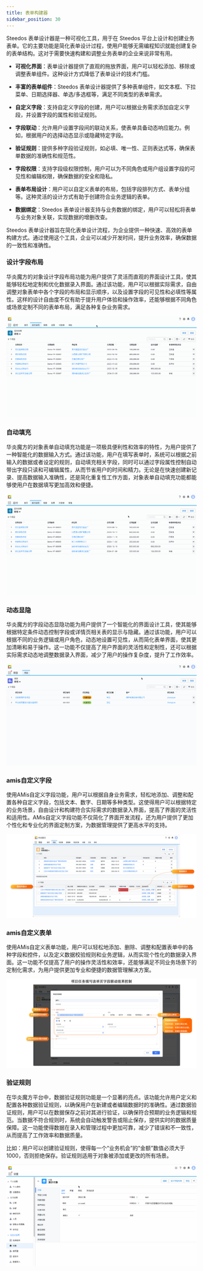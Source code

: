 ```yaml
---
title: 表单构建器
sidebar_position: 30
---
```


Steedos 表单设计器是一种可视化工具，用于在 Steedos 平台上设计和创建业务表单。它的主要功能是简化表单设计过程，使用户能够无需编程知识就能创建复杂的表单结构。这对于需要快速构建和调整业务表单的企业来说非常有用。

- **可视化界面**：表单设计器提供了直观的拖放界面，用户可以轻松添加、移除或调整表单组件。这种设计方式降低了表单设计的技术门槛。

- **丰富的表单组件**：Steedos 表单设计器提供了多种表单组件，如文本框、下拉菜单、日期选择器、单选/多选框等，满足不同类型的表单需求。

- **自定义字段**：支持自定义字段的创建，用户可以根据业务需求添加自定义字段，并设置字段的属性和验证规则。

- **字段联动**：允许用户设置字段间的联动关系，使表单具备动态响应能力。例如，根据用户的选择动态显示或隐藏特定字段。

- **验证规则**：提供多种字段验证规则，如必填、唯一性、正则表达式等，确保表单数据的准确性和规范性。

- **字段权限**：支持字段级权限控制，用户可以为不同角色或用户组设置字段的可见性和编辑权限，确保数据的安全和隐私。

- **表单布局设计**：用户可以自定义表单的布局，包括字段排列方式、表单分组等。这种灵活的设计方式有助于创建符合业务逻辑的表单。

- **数据绑定**：Steedos 表单设计器支持与业务数据的绑定，用户可以轻松将表单与业务对象关联，实现数据的增删改查。

Steedos 表单设计器旨在简化表单设计流程，为企业提供一种快速、高效的表单构建方式。通过使用这个工具，企业可以减少开发时间，提升业务效率，确保数据的一致性和准确性。


### 设计字段布局

华炎魔方的对象设计字段布局功能为用户提供了灵活而直观的界面设计工具，使其能够轻松地定制和优化数据录入界面。通过该功能，用户可以根据实际需求，自由调整对象表单中各个字段的布局和显示顺序，以及设置字段的可见性和必填性等属性。这样的设计自由度不仅有助于提升用户体验和操作效率，还能够根据不同角色或场景定制不同的表单布局，满足各种复杂业务需求。

![字段布局.gif](./snapshot/data-modeling/字段布局.gif)

### 自动填充
华炎魔方的对象表单自动填充功能是一项极具便利性和效率的特性，为用户提供了一种智能化的数据输入方式。通过该功能，用户在填写表单时，系统可以根据之前输入的数据或者设定的规则，自动填充相关字段，同时可以通过字段属性控制自动带出字段只读和可编辑属性，从而节省用户的时间和精力。无论是在快速创建新记录、提高数据输入准确性，还是简化重复性工作方面，对象表单自动填充功能都能够使用户在数据填写更加高效和便捷。

![自动填充.gif](./snapshot/data-modeling/自动填充.gif)


### 动态显隐

华炎魔方的字段动态显隐功能为用户提供了一个智能化的界面设计工具，使其能够根据特定条件动态控制字段或详情页相关表的显示与隐藏。通过该功能，用户可以根据不同的业务逻辑或用户角色，动态地设置可见性，从而简化表单界面，使其更加清晰和易于操作。这一功能不仅提高了用户界面的灵活性和定制性，还可以根据实际需求动态地调整数据录入界面，减少了用户的操作复杂度，提升了工作效率。

![动态显隐.gif](./snapshot/data-modeling/动态显隐.gif)

### amis自定义字段

使用AMis自定义字段功能，用户可以根据自身业务需求，轻松地添加、调整和配置各种自定义字段，包括文本、数字、日期等多种类型。这使得用户可以根据特定的业务场景，自由设计和构建符合实际需求的数据录入界面，提高了界面的灵活性和适用性。AMis自定义字段功能不仅简化了界面开发流程，还为用户提供了更加个性化和专业化的界面定制方案，为数据管理提供了更高水平的支持。

![自定义字段.png](./snapshot/data-modeling/自定义字段.png)

### amis自定义表单

使用AMis自定义表单功能，用户可以轻松地添加、删除、调整和配置表单中的各种字段和控件，以及定义数据校验规则和业务逻辑，从而实现个性化的数据录入界面。这一功能不仅提高了用户的操作灵活性和效率，还能够满足不同业务场景下的定制化需求，为用户提供更加专业和便捷的数据管理解决方案。

![自定义表单.png](./snapshot/data-modeling/自定义表单.png)


### 验证规则

在华炎魔方平台中，数据验证规则功能是一个显著的亮点。该功能允许用户定义和配置各种数据验证规则，以确保用户在新建或者编辑数据时的准确性。通过数据验证规则，用户可以在数据保存之前对其进行验证，以确保符合预期的业务逻辑和规范。当数据不符合规则时，系统会自动触发警告或阻止保存，提供实时的数据质量保障。这一功能使得数据在录入和管理过程中更加可靠，减少了错误和不一致性，从而提高了工作效率和数据质量。

比如：用户可以创建验证规则，使得每一个“业务机会”的“金额”数值必须大于1000，否则拒绝保存。验证规则适用于对象被添加或更改的所有场景。

![验证规则.gif](./snapshot/data-modeling/验证规则.gif)
